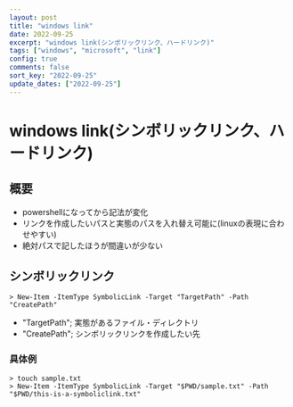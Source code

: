```yaml
---
layout: post
title: "windows link"
date: 2022-09-25
excerpt: "windows link(シンボリックリンク、ハードリンク)"
tags: ["windows", "microsoft", "link"]
config: true
comments: false
sort_key: "2022-09-25"
update_dates: ["2022-09-25"]
---
```


# windows link(シンボリックリンク、ハードリンク)

## 概要
 - powershellになってから記法が変化
 - リンクを作成したいパスと実態のパスを入れ替え可能に(linuxの表現に合わせやすい)
 - 絶対パスで記したほうが間違いが少ない

## シンボリックリンク

```console
> New-Item -ItemType SymbolicLink -Target "TargetPath" -Path "CreatePath"
```
 - "TargetPath"; 実態があるファイル・ディレクトリ
 - "CreatePath"; シンボリックリンクを作成したい先

### 具体例

```console
> touch sample.txt
> New-Item -ItemType SymbolicLink -Target "$PWD/sample.txt" -Path "$PWD/this-is-a-symboliclink.txt"
```
